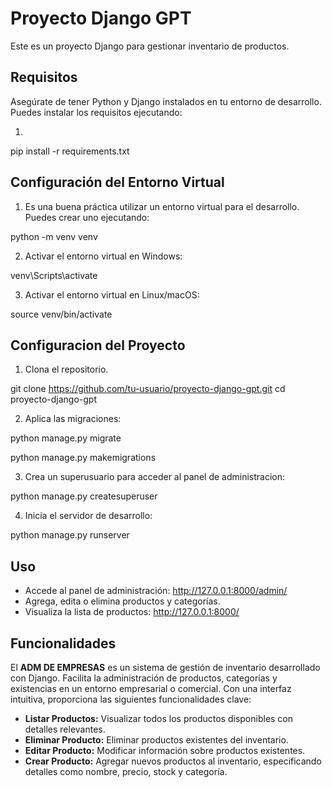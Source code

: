 # Proyecto Django GPT

Este es un proyecto Django para gestionar inventario de productos.

## Requisitos

Asegúrate de tener Python y Django instalados en tu entorno de desarrollo. Puedes instalar los requisitos ejecutando:

1.  ```bash
   pip install -r requirements.txt

## Configuración del Entorno Virtual

1. Es una buena práctica utilizar un entorno virtual para el desarrollo. Puedes crear uno ejecutando:

python -m venv venv

2. Activar el entorno virtual en Windows:

venv\Scripts\activate

3. Activar el entorno virtual en Linux/macOS:

source venv/bin/activate


## Configuracion del Proyecto

1. Clona el repositorio.

git clone https://github.com/tu-usuario/proyecto-django-gpt.git
cd proyecto-django-gpt

2. Aplica las migraciones:

python manage.py migrate

python manage.py makemigrations

3. Crea un superusuario para acceder al panel de administracion:

python manage.py createsuperuser

4. Inicia el servidor de desarrollo:

python manage.py runserver

## Uso
- Accede al panel de administración: http://127.0.0.1:8000/admin/
- Agrega, edita o elimina productos y categorías.
- Visualiza la lista de productos: http://127.0.0.1:8000/

## Funcionalidades

El **ADM DE EMPRESAS** es un sistema de gestión de inventario desarrollado con Django. Facilita la administración de productos, categorías y existencias en un entorno empresarial o comercial. Con una interfaz intuitiva, proporciona las siguientes funcionalidades clave:

- **Listar Productos:** Visualizar todos los productos disponibles con detalles relevantes.
- **Eliminar Producto:** Eliminar productos existentes del inventario.
- **Editar Producto:** Modificar información sobre productos existentes.
- **Crear Producto:** Agregar nuevos productos al inventario, especificando detalles como nombre, precio, stock y categoría.
